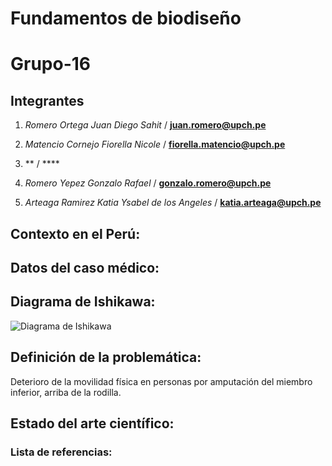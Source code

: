 # Fundamentos de biodiseño


# Grupo-16
##  Integrantes
1. *Romero Ortega Juan Diego Sahit* / **juan.romero@upch.pe**









2. *Matencio Cornejo Fiorella Nicole* / **fiorella.matencio@upch.pe**
3. ** / ****
4. *Romero Yepez Gonzalo Rafael* / **gonzalo.romero@upch.pe**
5. *Arteaga Ramirez Katia Ysabel de los Angeles* / **katia.arteaga@upch.pe**
## Contexto en el Perú:

## Datos del caso médico:

## Diagrama de Ishikawa:
![Diagrama de Ishikawa](https://github.com/user-attachments/assets/bc94a3d3-e7e2-44cb-923e-6dac725367df)


## Definición de la problemática:

Deterioro de la movilidad física en personas por amputación del miembro inferior, arriba de la rodilla.


## Estado del arte científico:

### Lista de referencias:

   


